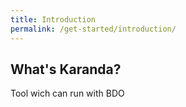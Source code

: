 ```yaml
---
title: Introduction
permalink: /get-started/introduction/
---
```


## What's Karanda?

Tool wich can run with BDO
